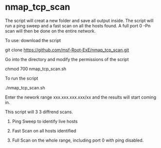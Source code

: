 # nmap_tcp_scan

The script will creat a new folder and save all output inside. The script will run a ping sweep and a fast scan on all the hosts found. A full port 0 -Pn scan will then be done on the entire network.

To use: download the script

git clone https://github.com/msf-Root-ExE/nmap_tcp_scan.git

Go into the directory and modify the permissions of the script

chmod 700 nmap_tcp_scan.sh 

To run the script 

./nmap_tcp_scan.sh

Enter the nework range xxx.xxx.xxx.xxx/xx and the results will start coming in. 

This script will 3 3 diffrend scans.

1. Ping Sweep to identify live hosts 

2. Fast Scan on all hosts identified

3. Full Scan on the whole range, including port 0 with ping disabled.



